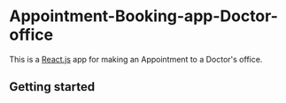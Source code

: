# Appointment-Booking-app-Doctor-office
This is a [React.js](https://reactjs.org/) app for making an Appointment to a Doctor's office.

## Getting started
